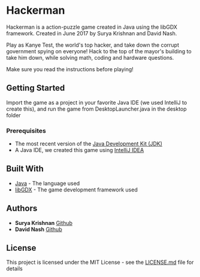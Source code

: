 # Hackerman

Hackerman is a action-puzzle game created in Java using the libGDX framework. Created in June 2017 by Surya Krishnan and David Nash. 

Play as Kanye Test, the world's top hacker, and take down the corrupt government spying on everyone! Hack to the top of the mayor's building to take him down, while solving math, coding and hardware questions.

Make sure you read the instructions before playing!

## Getting Started

Import the game as a project in your favorite Java IDE (we used IntelliJ to create this), and run the game from DesktopLauncher.java in the desktop folder

### Prerequisites

* The most recent version of the [Java Development Kit (JDK)](http://www.oracle.com/technetwork/java/javase/downloads/jdk8-downloads-2133151.html)
* A Java IDE, we created this game using [IntelliJ IDEA](https://www.jetbrains.com/idea/)

## Built With

* [Java](https://docs.oracle.com/javase/8/docs/) - The language used
* [libGDX](https://libgdx.badlogicgames.com/) - The game development framework used

## Authors

* **Surya Krishnan** [Github](https://github.com/surya-krishnan)
* **David Nash** [Github](https://github.com/david-nash)

## License

This project is licensed under the MIT License - see the [LICENSE.md](LICENSE.md) file for details
